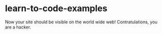 # learn-to-code-examples

Now your site should be visible on the world wide web! Contratulations, you
are a hacker.
